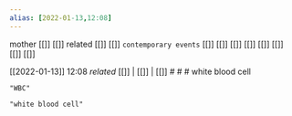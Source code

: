 ```yaml
---
alias: [2022-01-13,12:08]
---
```

 mother [[]] [[]]
 related [[]] [[]]
 `contemporary events` [[]] [[]] [[]] [[]] [[]] [[]] [[]] [[]]

[[2022-01-13]] 12:08 _related_ [[]] | [[]] | [[]] # # #
white blood cell
```query
"WBC"
```

```query 2022-01-13 12:08
"white blood cell"
```
